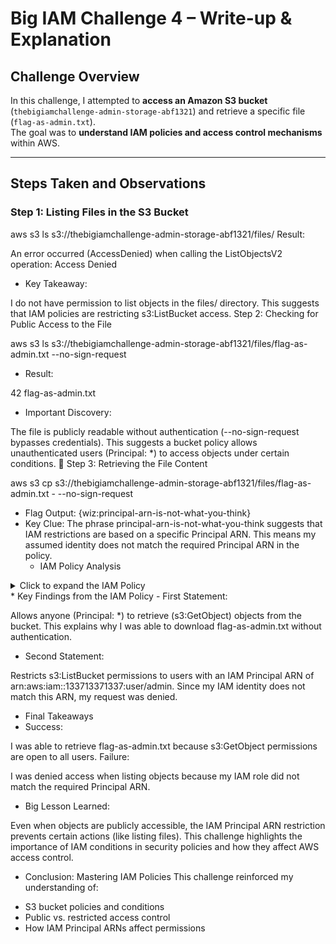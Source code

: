 #  **Big IAM Challenge 4 – Write-up & Explanation**  

##  **Challenge Overview**  
In this challenge, I attempted to **access an Amazon S3 bucket** (`thebigiamchallenge-admin-storage-abf1321`) and retrieve a specific file (`flag-as-admin.txt`).  
The goal was to **understand IAM policies and access control mechanisms** within AWS.

---

##  **Steps Taken and Observations**  

###  **Step 1: Listing Files in the S3 Bucket**  

aws s3 ls s3://thebigiamchallenge-admin-storage-abf1321/files/
 Result:


An error occurred (AccessDenied) when calling the ListObjectsV2 operation: Access Denied
* Key Takeaway:

I do not have permission to list objects in the files/ directory.
This suggests that IAM policies are restricting s3:ListBucket access.
  Step 2: Checking for Public Access to the File

aws s3 ls s3://thebigiamchallenge-admin-storage-abf1321/files/flag-as-admin.txt --no-sign-request
* Result:


42 flag-as-admin.txt
- Important Discovery:

The file is publicly readable without authentication (--no-sign-request bypasses credentials).
This suggests a bucket policy allows unauthenticated users (Principal: *) to access objects under certain conditions.
🔹 Step 3: Retrieving the File Content

aws s3 cp s3://thebigiamchallenge-admin-storage-abf1321/files/flag-as-admin.txt - --no-sign-request
- Flag Output:
{wiz:principal-arn-is-not-what-you-think}
- Key Clue:
The phrase principal-arn-is-not-what-you-think suggests that IAM restrictions are based on a specific Principal ARN.
This means my assumed identity does not match the required Principal ARN in the policy.
  - IAM Policy Analysis
<details> <summary>  Click to expand the IAM Policy</summary>
json
{
    "Version": "2012-10-17",
    "Statement": [
        {
            "Effect": "Allow",
            "Principal": "*",
            "Action": "s3:GetObject",
            "Resource": "arn:aws:s3:::thebigiamchallenge-admin-storage-abf1321/*"
        },
        {
            "Effect": "Allow",
            "Principal": "*",
            "Action": "s3:ListBucket",
            "Resource": "arn:aws:s3:::thebigiamchallenge-admin-storage-abf1321",
            "Condition": {
                "StringLike": {
                    "s3:prefix": "files/*"
                },
                "ForAllValues:StringLike": {
                    "aws:PrincipalArn": "arn:aws:iam::133713371337:user/admin"
                }
            }
        }
    ]
}
</details>
* Key Findings from the IAM Policy
- First Statement:

Allows anyone (Principal: *) to retrieve (s3:GetObject) objects from the bucket.
This explains why I was able to download flag-as-admin.txt without authentication.
- Second Statement:

Restricts s3:ListBucket permissions to users with an IAM Principal ARN of arn:aws:iam::133713371337:user/admin.
Since my IAM identity does not match this ARN, my request was denied.
* Final Takeaways
* Success:

I was able to retrieve flag-as-admin.txt because s3:GetObject permissions are open to all users.
 Failure:

I was denied access when listing objects because my IAM role did not match the required Principal ARN.
- Big Lesson Learned:

Even when objects are publicly accessible, the IAM Principal ARN restriction prevents certain actions (like listing files).
This challenge highlights the importance of IAM conditions in security policies and how they affect AWS access control.
- Conclusion: Mastering IAM Policies
This challenge reinforced my understanding of:
* S3 bucket policies and conditions
* Public vs. restricted access control
* How IAM Principal ARNs affect permissions

